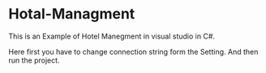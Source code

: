 # Hotal-Managment
This is an Example of Hotel Manegment in visual studio in C#.

Here first you have to change connection string form the Setting.
And then run the project.
